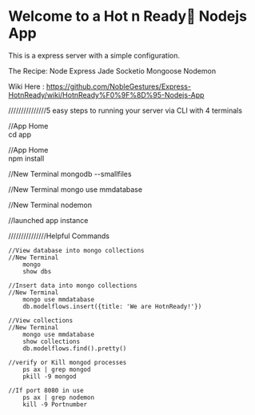 # Welcome to a Hot n Ready🍕 Nodejs App

This is a express server with a simple configuration. 

The Recipe:
Node Express Jade Socketio Mongoose Nodemon 

Wiki Here : https://github.com/NobleGestures/Express-HotnReady/wiki/HotnReady%F0%9F%8D%95-Nodejs-App


///////////////5 easy steps to running your server via CLI with 4 terminals

//App Home  
        cd app
        
//App Home  
        npm install

//New Terminal 
        mongodb --smallfiles
    
//New Terminal 
        mongo use mmdatabase
    
//New Terminal 
        nodemon

//launched app instance
    

///////////////Helpful Commands


    //View database into mongo collections
	//New Terminal 
        mongo 
        show dbs

	//Insert data into mongo collections
	//New Terminal 
        mongo use mmdatabase
	    db.modelflows.insert({title: 'We are HotnReady!'})
	    
	//View collections
	//New Terminal 
        mongo use mmdatabase
        show collections
        db.modelflows.find().pretty()
	
	//verify or Kill mongod processes
	    ps ax | grep mongod
    	pkill -9 mongod
    	
    //If port 8080 in use 
	    ps ax | grep nodemon
	    kill -9 Portnumber


